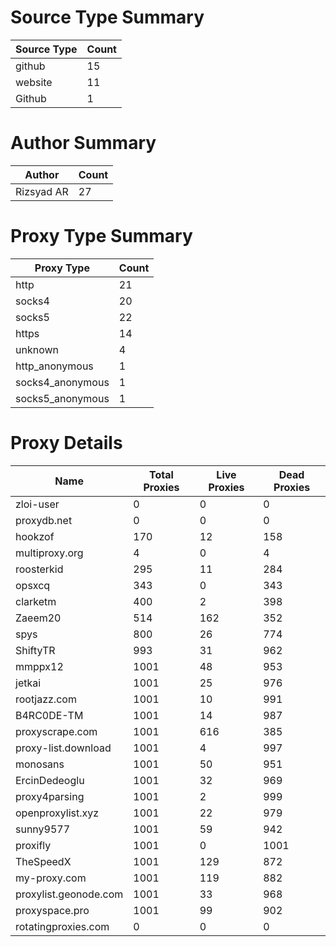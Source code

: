 # Source Type Summary

| Source Type | Count |
|-------------|-------|
| github | 15 |
| website | 11 |
| Github | 1 |


# Author Summary

| Author | Count |
|--------|-------|
| Rizsyad AR | 27 |


# Proxy Type Summary

| Proxy Type | Count |
|------------|-------|
| http | 21 |
| socks4 | 20 |
| socks5 | 22 |
| https | 14 |
| unknown | 4 |
| http_anonymous | 1 |
| socks4_anonymous | 1 |
| socks5_anonymous | 1 |


# Proxy Details

| Name | Total Proxies | Live Proxies | Dead Proxies |
|------|---------------|--------------|---------------|
| zloi-user | 0 | 0 | 0 |
| proxydb.net | 0 | 0 | 0 |
| hookzof | 170 | 12 | 158 |
| multiproxy.org | 4 | 0 | 4 |
| roosterkid | 295 | 11 | 284 |
| opsxcq | 343 | 0 | 343 |
| clarketm | 400 | 2 | 398 |
| Zaeem20 | 514 | 162 | 352 |
| spys | 800 | 26 | 774 |
| ShiftyTR | 993 | 31 | 962 |
| mmppx12 | 1001 | 48 | 953 |
| jetkai | 1001 | 25 | 976 |
| rootjazz.com | 1001 | 10 | 991 |
| B4RC0DE-TM | 1001 | 14 | 987 |
| proxyscrape.com | 1001 | 616 | 385 |
| proxy-list.download | 1001 | 4 | 997 |
| monosans | 1001 | 50 | 951 |
| ErcinDedeoglu | 1001 | 32 | 969 |
| proxy4parsing | 1001 | 2 | 999 |
| openproxylist.xyz | 1001 | 22 | 979 |
| sunny9577 | 1001 | 59 | 942 |
| proxifly | 1001 | 0 | 1001 |
| TheSpeedX | 1001 | 129 | 872 |
| my-proxy.com | 1001 | 119 | 882 |
| proxylist.geonode.com | 1001 | 33 | 968 |
| proxyspace.pro | 1001 | 99 | 902 |
| rotatingproxies.com | 0 | 0 | 0 |
